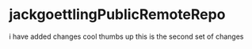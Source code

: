 # jackgoettlingPublicRemoteRepo
i have added changes cool thumbs up
this is the second set of changes
